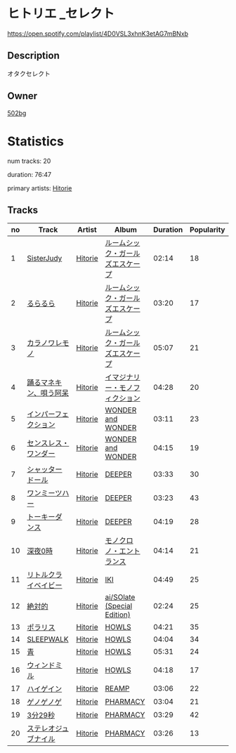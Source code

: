 # ヒトリエ _セレクト
https://open.spotify.com/playlist/4D0VSL3xhnK3etAG7mBNxb

## Description
オタクセレクト

## Owner
[502bg](https://open.spotify.com/user/4woroafc3tx648l7zc8quofbf)

# Statistics
num tracks: 20

duration: 76:47

primary artists: [Hitorie](https://open.spotify.com/artist/0ouUO7PZ76vjBJytaT2Na0)

## Tracks
| no | Track | Artist | Album | Duration | Popularity |
| -- | ----- | ------ | ----- | -------- | ---------- |
| 1 | [SisterJudy](https://open.spotify.com/track/1IQw7lLVJzwEldcwZHgELl) | [Hitorie](https://open.spotify.com/artist/0ouUO7PZ76vjBJytaT2Na0) | [ルームシック・ガールズエスケープ](https://open.spotify.com/album/3VBwycinByzu0vyuLWGOUU) | 02:14 | 18 |
| 2 | [るらるら](https://open.spotify.com/track/3b2NSzg02kcogFEWgTnjXf) | [Hitorie](https://open.spotify.com/artist/0ouUO7PZ76vjBJytaT2Na0) | [ルームシック・ガールズエスケープ](https://open.spotify.com/album/3VBwycinByzu0vyuLWGOUU) | 03:20 | 17 |
| 3 | [カラノワレモノ](https://open.spotify.com/track/3tZqgnt4lqxnxBmdrPtYFH) | [Hitorie](https://open.spotify.com/artist/0ouUO7PZ76vjBJytaT2Na0) | [ルームシック・ガールズエスケープ](https://open.spotify.com/album/3VBwycinByzu0vyuLWGOUU) | 05:07 | 21 |
| 4 | [踊るマネキン、唄う阿呆](https://open.spotify.com/track/6YguzeU2h1yeJc8DdPJjIP) | [Hitorie](https://open.spotify.com/artist/0ouUO7PZ76vjBJytaT2Na0) | [イマジナリー・モノフィクション](https://open.spotify.com/album/2SCIJtJODcTiU3tKXtPrTV) | 04:28 | 20 |
| 5 | [インパーフェクション](https://open.spotify.com/track/3mBBmy2BVJVeZ58uV9Fsj2) | [Hitorie](https://open.spotify.com/artist/0ouUO7PZ76vjBJytaT2Na0) | [WONDER and WONDER](https://open.spotify.com/album/5SImxY8ZsEs4fgYNQMfBu2) | 03:11 | 23 |
| 6 | [センスレス・ワンダー](https://open.spotify.com/track/4rDbWSv6KWBBYk64hYBkui) | [Hitorie](https://open.spotify.com/artist/0ouUO7PZ76vjBJytaT2Na0) | [WONDER and WONDER](https://open.spotify.com/album/5SImxY8ZsEs4fgYNQMfBu2) | 04:15 | 19 |
| 7 | [シャッタードール](https://open.spotify.com/track/4859H0dAcC5uIOzoMK5mcw) | [Hitorie](https://open.spotify.com/artist/0ouUO7PZ76vjBJytaT2Na0) | [DEEPER](https://open.spotify.com/album/2iuMWTvNNkGiw7Trdj1NQ5) | 03:33 | 30 |
| 8 | [ワンミーツハー](https://open.spotify.com/track/5vxdx4dpfLkWHNYwOajM8x) | [Hitorie](https://open.spotify.com/artist/0ouUO7PZ76vjBJytaT2Na0) | [DEEPER](https://open.spotify.com/album/2iuMWTvNNkGiw7Trdj1NQ5) | 03:23 | 43 |
| 9 | [トーキーダンス](https://open.spotify.com/track/0Hd9ITdRKTDPVWZ1cAsn7M) | [Hitorie](https://open.spotify.com/artist/0ouUO7PZ76vjBJytaT2Na0) | [DEEPER](https://open.spotify.com/album/2iuMWTvNNkGiw7Trdj1NQ5) | 04:19 | 28 |
| 10 | [深夜0時](https://open.spotify.com/track/0RTcSJ0um8MZjhHp86dfH5) | [Hitorie](https://open.spotify.com/artist/0ouUO7PZ76vjBJytaT2Na0) | [モノクロノ・エントランス](https://open.spotify.com/album/1dyW3HNUEiZ1B1dixKqEzx) | 04:14 | 21 |
| 11 | [リトルクライベイビー](https://open.spotify.com/track/1Lpeb0UY3yRwJvthYIPQRD) | [Hitorie](https://open.spotify.com/artist/0ouUO7PZ76vjBJytaT2Na0) | [IKI](https://open.spotify.com/album/1IruXI2vhhtgN7wAhFrehp) | 04:49 | 25 |
| 12 | [絶対的](https://open.spotify.com/track/2pptY4Pmvr8GZuwJHGMNym) | [Hitorie](https://open.spotify.com/artist/0ouUO7PZ76vjBJytaT2Na0) | [ai/SOlate (Special Edition)](https://open.spotify.com/album/6VgVDK9jscm4oTgodBV66J) | 02:24 | 25 |
| 13 | [ポラリス](https://open.spotify.com/track/6BOJEbhzVdhvAHbYnpLwRp) | [Hitorie](https://open.spotify.com/artist/0ouUO7PZ76vjBJytaT2Na0) | [HOWLS](https://open.spotify.com/album/0F1nlZJYHYq53Z4GWsnn0L) | 04:21 | 35 |
| 14 | [SLEEPWALK](https://open.spotify.com/track/00h0HZKn0DA3jvY5IZw6XB) | [Hitorie](https://open.spotify.com/artist/0ouUO7PZ76vjBJytaT2Na0) | [HOWLS](https://open.spotify.com/album/0F1nlZJYHYq53Z4GWsnn0L) | 04:04 | 34 |
| 15 | [青](https://open.spotify.com/track/7zyhlATrNtSKKkYgVTLPbJ) | [Hitorie](https://open.spotify.com/artist/0ouUO7PZ76vjBJytaT2Na0) | [HOWLS](https://open.spotify.com/album/0F1nlZJYHYq53Z4GWsnn0L) | 05:31 | 24 |
| 16 | [ウィンドミル](https://open.spotify.com/track/0gjRmPXSjKxELtUxP2FlA1) | [Hitorie](https://open.spotify.com/artist/0ouUO7PZ76vjBJytaT2Na0) | [HOWLS](https://open.spotify.com/album/0F1nlZJYHYq53Z4GWsnn0L) | 04:18 | 17 |
| 17 | [ハイゲイン](https://open.spotify.com/track/3kpdsktNLD9GLFPLhh0l91) | [Hitorie](https://open.spotify.com/artist/0ouUO7PZ76vjBJytaT2Na0) | [REAMP](https://open.spotify.com/album/2DjQ2osfOKpLGy1yFwqpt5) | 03:06 | 22 |
| 18 | [ゲノゲノゲ](https://open.spotify.com/track/1n1lteMtAceFgqGO2HSUyx) | [Hitorie](https://open.spotify.com/artist/0ouUO7PZ76vjBJytaT2Na0) | [PHARMACY](https://open.spotify.com/album/39VkokwMddvZmgy7P8Ej4F) | 03:04 | 21 |
| 19 | [3分29秒](https://open.spotify.com/track/4wNJRtzZStKhIpX1AHwUTp) | [Hitorie](https://open.spotify.com/artist/0ouUO7PZ76vjBJytaT2Na0) | [PHARMACY](https://open.spotify.com/album/39VkokwMddvZmgy7P8Ej4F) | 03:29 | 42 |
| 20 | [ステレオジュブナイル](https://open.spotify.com/track/0MRlL5yVs3XKybT3P99fte) | [Hitorie](https://open.spotify.com/artist/0ouUO7PZ76vjBJytaT2Na0) | [PHARMACY](https://open.spotify.com/album/39VkokwMddvZmgy7P8Ej4F) | 03:26 | 13 |
        
